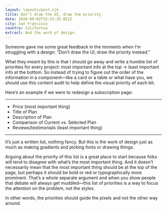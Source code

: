 ```yaml
---
layout: layouts/post.njk
title: Don’t draw the UI, draw the priority
date: 2020-09-02T15:23:35.851Z
city: San Francisco
country: California
extract: And the work of design.
---
```


Someone gave me some great feedback in the moments when I’m struggling with a design: “Don’t draw the UI, draw the priority instead.”

What they meant by this is that I should go away and write a humble list of priorities for every project: most important info at the top -> least important info at the bottom. So instead of trying to figure out the order of the information in a component—like a card or a table or what have you, we should use this content audit to help define the visual priority of each bit.

Here’s an example if we were to redesign a subscription page:

---

- Price (most important thing)
- Title of Plan
- Description of Plan
- Comparison of Current vs. Selected Plan
- Reviews/testimonials (least important thing)

---

It’s just a written list, nothing fancy. But this is the work of design just as much as making gradients and picking fonts or drawing things.

Arguing about the priority of this list is a great place to start because folks will tend to disagree with what’s the most important thing. And it doesn’t necessarily mean that the most important thing should be at the top of the page, but perhaps it should be bold or red or typographically more prominent. That’s a whole separate argument and when you show people that debate will always get muddled—this list of priorities is a way to focus the attention on the problem, not the styles.

In other words, the priorities should guide the pixels and not the other way around.
